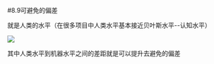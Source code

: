 #8.9可避免的偏差

就是人类的水平（在很多项目中人类水平基本接近贝叶斯水平--认知水平）

![](https://cdn.jsdelivr.net/gh/tj-messi/picture/1727800871981.png)

其中人类水平到机器水平之间的差距就是可以提升去避免的偏差